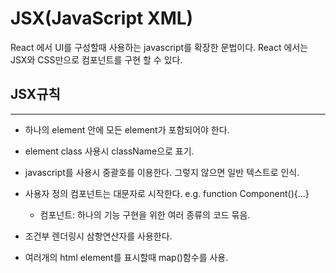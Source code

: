 # JSX(JavaScript XML)

React 에서 UI를 구성할때 사용하는 javascript를 확장한 문법이다. React 에서는 JSX와 CSS만으로 컴포넌트를 구현 할 수 있다.

## JSX규칙
---
* 하나의 element 안에 모든 element가 포함되어야 한다.

* element class 사용시 className으로 표기.

* javascript를 사용시 중괄호를 이용한다. 그렇지 않으면 일반 텍스트로 인식.

* 사용자 정의 컴포넌트는 대문자로 시작한다. e.g. function Component(){...}

    * 컴포넌트: 하나의 기능 구현을 위한 여러 종류의 코드 묶음.

* 조건부 렌더링시 삼항연산자를 사용한다.

* 여러개의 html element를 표시할때 map()함수를 사용.


